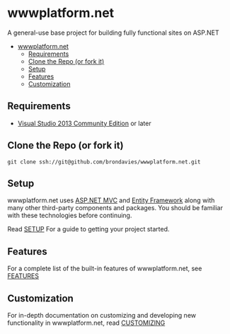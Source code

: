 # wwwplatform&#46;net
A general-use base project for building fully functional sites on ASP.NET
- [wwwplatform&#46;net](#wwwplatform46net)
    - [Requirements](#requirements)
    - [Clone the Repo (or fork it)](#clone-the-repo-or-fork-it)
    - [Setup](#setup)
    - [Features](#features)
    - [Customization](#customization)

## Requirements
* [Visual Studio 2013 Community Edition](https://www.visualstudio.com/) or later

## Clone the Repo (or fork it)
```
git clone ssh://git@github.com/brondavies/wwwplatform.net.git
```

## Setup
wwwplatform&#46;net uses [ASP.NET MVC](https://www.asp.net/mvc) and [Entity Framework](https://docs.microsoft.com/en-us/ef/) along with many other third-party components and packages.  You should be familiar with these technologies before continuing.

Read [SETUP](SETUP.md) For a guide to getting your project started.

## Features
For a complete list of the built-in features of wwwplatform&#46;net, see [FEATURES](FEATURES.md)

## Customization
For in-depth documentation on customizing and developing new functionality in wwwplatform&#46;net, read [CUSTOMIZING](CUSTOMIZING.md)
